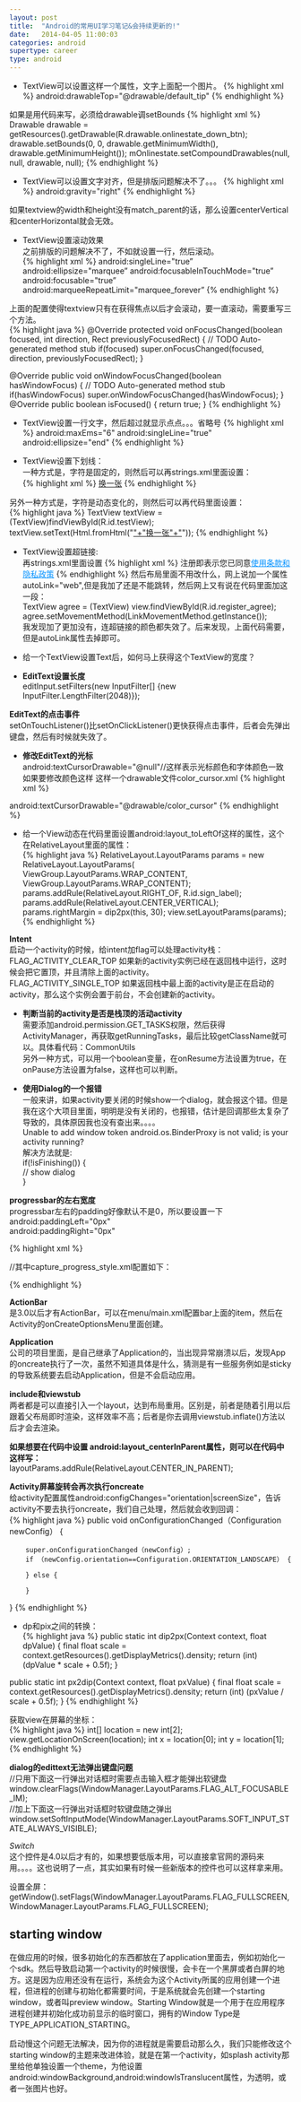 ```yaml
---
layout: post
title:  "Android的常用UI学习笔记&会持续更新的!"
date:   2014-04-05 11:00:03
categories: android
supertype: career
type: android
---
```


* TextView可以设置这样一个属性，文字上面配一个图片。
{% highlight xml %}
android:drawableTop="@drawable/default_tip"
{% endhighlight %}

如果是用代码来写，必须给drawable调setBounds
{% highlight xml %}
Drawable drawable = getResources().getDrawable(R.drawable.onlinestate_down_btn);
drawable.setBounds(0, 0, drawable.getMinimumWidth(), drawable.getMinimumHeight());
mOnlinestate.setCompoundDrawables(null, null, drawable, null);
{% endhighlight %}

* TextView可以设置文字对齐，但是排版问题解决不了。。。
{% highlight xml %}
android:gravity="right"
{% endhighlight %}

如果textview的width和height没有match_parent的话，那么设置centerVertical和centerHorizontal就会无效。

* TextView设置滚动效果  
之前排版的问题解决不了，不如就设置一行，然后滚动。  
{% highlight xml %}
android:singleLine="true”
android:ellipsize="marquee”
android:focusableInTouchMode="true”
android:focusable="true”
android:marqueeRepeatLimit="marquee_forever”
{% endhighlight %}

上面的配置使得textview只有在获得焦点以后才会滚动，要一直滚动，需要重写三个方法。  
{% highlight java %}
@Override
protected void onFocusChanged(boolean focused, int direction,
Rect previouslyFocusedRect) {
// TODO Auto-generated method stub
if(focused)
super.onFocusChanged(focused, direction, previouslyFocusedRect);
}

@Override
public void onWindowFocusChanged(boolean hasWindowFocus) {
// TODO Auto-generated method stub
if(hasWindowFocus)
super.onWindowFocusChanged(hasWindowFocus);
}
@Override
public boolean isFocused() {
return true;
}
{% endhighlight %}

* TextView设置一行文字，然后超过就显示点点。。。省略号
{% highlight xml %}
android:maxEms="6" 
android:singleLine="true"
android:ellipsize="end"
{% endhighlight %}

* TextView设置下划线：  
一种方式是，字符是固定的，则然后可以再strings.xml里面设置：  
{% highlight xml %}
<string name="str_pic_login_change"><u>换一张</u></string>
{% endhighlight %}

另外一种方式是，字符是动态变化的，则然后可以再代码里面设置：  
{% highlight java %}
TextView textView = (TextView)findViewById(R.id.testView); 
textView.setText(Html.fromHtml("<u>"+"换一张"+"</u>"));
{% endhighlight %}

* TextView设置超链接:  
再strings.xml里面设置
{% highlight xml %}
<string name="str_register_agreement">注册即表示您已同意<a href="http://3g.yy.com/notice/declare.html" style="color:0091FF">使用条款和隐私政策</a></string>
{% endhighlight %}
然后布局里面不用改什么，网上说加一个属性autoLink="web",但是我加了还是不能跳转，然后网上又有说在代码里面加这一段：  
TextView agree = (TextView) view.findViewById(R.id.register_agree);  
agree.setMovementMethod(LinkMovementMethod.getInstance());  
我发现加了更加没有，连超链接的颜色都失效了。后来发现，上面代码需要，但是autoLink属性去掉即可。

* 给一个TextView设置Text后，如何马上获得这个TextView的宽度？

* **EditText设置长度**  
editInput.setFilters(new InputFilter[] {new InputFilter.LengthFilter(2048)});

**EditText的点击事件**  
setOnTouchListener()比setOnClickListener()更快获得点击事件，后者会先弹出键盘，然后有时候就失效了。

* **修改EditText的光标**  
android:textCursorDrawable="@null"//这样表示光标颜色和字体颜色一致  
如果要修改颜色这样
这样一个drawable文件color_cursor.xml
{% highlight xml %}
<?xml version="1.0" encoding="utf-8"?>
<shape xmlns:android="http://schemas.android.com/apk/res/android" >
    <size android:width="3dp" />
    <solid android:color="#FFFFFF"  />
</shape>
android:textCursorDrawable="@drawable/color_cursor"
{% endhighlight %}

* 给一个View动态在代码里面设置android:layout_toLeftOf这样的属性，这个在RelativeLayout里面的属性：   
{% highlight java %}
RelativeLayout.LayoutParams params = new RelativeLayout.LayoutParams(
                    ViewGroup.LayoutParams.WRAP_CONTENT,
                    ViewGroup.LayoutParams.WRAP_CONTENT);
params.addRule(RelativeLayout.RIGHT_OF, R.id.sign_label);
params.addRule(RelativeLayout.CENTER_VERTICAL);
params.rightMargin = dip2px(this, 30);
view.setLayoutParams(params);
{% endhighlight %}

**Intent**  
启动一个activity的时候，给intent加flag可以处理activity栈：  
FLAG_ACTIVITY_CLEAR_TOP  如果新的activity实例已经在返回栈中运行，这时候会把它置顶，并且清除上面的activity。  
FLAG_ACTIVITY_SINGLE_TOP  如果返回栈中最上面的activity是正在启动的activity，那么这个实例会置于前台，不会创建新的activity。

* **判断当前的activity是否是栈顶的活动activity**  
需要添加android.permission.GET_TASKS权限，然后获得ActivityManager，再获取getRunningTasks，最后比较getClassName就可以。具体看代码：CommonUtils  
另外一种方式，可以用一个boolean变量，在onResume方法设置为true，在onPause方法设置为false，这样也可以判断。

* **使用Dialog的一个报错**  
一般来讲，如果activity要关闭的时候show一个dialog，就会报这个错。但是我在这个大项目里面，明明是没有关闭的，也报错，估计是回调那些太复杂了导致的，具体原因我也没有查出来。。。。  
Unable to add window  token android.os.BinderProxy is not valid; is your activity running?  
解决方法就是:  
if(!isFinishing()) {  
   // show dialog  
}

**progressbar的左右宽度**  
progressbar左右的padding好像默认不是0，所以要设置一下  
android:paddingLeft="0px"  
android:paddingRight="0px"  

{% highlight xml %}
<ProgressBar
    android:id="@+id/progress_horizontal"
    style="?android:attr/progressBarStyleHorizontal"
    android:progressDrawable="@drawable/capture_progress_style"
    android:layout_width="match_parent"
    android:layout_height="6dp"
    android:max="100"
    android:progress="10"
    android:secondaryProgress="20"
    />

//其中capture_progress_style.xml配置如下：

<layer-list xmlns:android="http://schemas.android.com/apk/res/android">
    <item android:id="@android:id/background">
        <shape>
            <corners android:radius="1.0dip"/>
            <gradient
                    android:startColor="#1Effffff"
                    android:endColor="#1Effffff"
                    android:angle="270.0"/>
        </shape>
    </item>
    <item android:id="@android:id/progress">
        <clip>
            <shape>
                <corners android:radius="1.0dip"/>
                <gradient
                        android:startColor="#ffa401"
                        android:endColor="#ffa401"
                        android:centerColor="#ffa401"
                        android:angle="270.0"/>
            </shape>
        </clip>
    </item>
    <item android:id="@android:id/secondaryProgress">
        <clip>
            <shape>
                <corners android:radius="1.0dip"/>
                <gradient
                        android:startColor="#89ffa401"
                        android:endColor="#89ffa401"
                        android:centerColor="#89ffa401"
                        android:angle="270.0"/>
            </shape>
        </clip>
    </item>
</layer-list>

{% endhighlight %}

**ActionBar**  
是3.0以后才有ActionBar，可以在menu/main.xml配置bar上面的item，然后在Activity的onCreateOptionsMenu里面创建。

**Application**  
公司的项目里面，是自己继承了Application的，当出现异常崩溃以后，发现App的oncreate执行了一次，虽然不知道具体是什么，猜测是有一些服务例如是sticky的导致系统要去启动Application，但是不会启动应用。

**include和viewstub**  
两者都是可以直接引入一个layout，达到布局重用。区别是，前者是随着引用以后跟着父布局即时渲染，这样效率不高；后者是你去调用viewstub.inflate()方法以后才会去渲染。

**如果想要在代码中设置 android:layout_centerInParent属性，则可以在代码中这样写：**  
layoutParams.addRule(RelativeLayout.CENTER_IN_PARENT);

**Activity屏幕旋转会再次执行oncreate**   
给activity配置属性android:configChanges="orientation|screenSize"，告诉activity不要去执行oncreate，我们自己处理，然后就会收到回调：  
{% highlight java %}
public void onConfigurationChanged（Configuration newConfig） {
       
		super.onConfigurationChanged（newConfig）;
        if （newConfig.orientation==Configuration.ORIENTATION_LANDSCAPE） {
            
        } else {
		
        }
}
{% endhighlight %}

* dp和pix之间的转换：  
{% highlight java %}
public static int dip2px(Context context, float dpValue) {
	final float scale = context.getResources().getDisplayMetrics().density;
	return (int) (dpValue * scale + 0.5f);
}

public static int px2dip(Context context, float pxValue) {
	final float scale = context.getResources().getDisplayMetrics().density;
	return (int) (pxValue / scale + 0.5f);
}
{% endhighlight %}

获取view在屏幕的坐标：  
{% highlight java %}
int[] location = new int[2];
view.getLocationOnScreen(location);
int x = location[0];
int y = location[1];
{% endhighlight %}

**dialog的edittext无法弹出键盘问题**  
//只用下面这一行弹出对话框时需要点击输入框才能弹出软键盘  
window.clearFlags(WindowManager.LayoutParams.FLAG_ALT_FOCUSABLE_IM);  
//加上下面这一行弹出对话框时软键盘随之弹出  
window.setSoftInputMode(WindowManager.LayoutParams.SOFT_INPUT_STATE_ALWAYS_VISIBLE);  


*Switch*  
这个控件是4.0以后才有的，如果想要低版本用，可以直接拿官网的源码来用。。。。这也说明了一点，其实如果有时候一些新版本的控件也可以这样拿来用。


  
设置全屏：  
getWindow().setFlags(WindowManager.LayoutParams.FLAG_FULLSCREEN, WindowManager.LayoutParams.FLAG_FULLSCREEN);

## starting window

在做应用的时候，很多初始化的东西都放在了application里面去，例如初始化一个sdk。然后导致启动第一个activity的时候很慢，会卡在一个黑屏或者白屏的地方。这是因为应用还没有在运行，系统会为这个Activity所属的应用创建一个进程，但进程的创建与初始化都需要时间，于是系统就会先创建一个starting window，或者叫preview window。Starting Window就是一个用于在应用程序进程创建并初始化成功前显示的临时窗口，拥有的Window Type是TYPE_APPLICATION_STARTING。

启动慢这个问题无法解决，因为你的进程就是需要启动那么久，我们只能修改这个starting window的主题来改进体验，就是在第一个activity，如splash activity那里给他单独设置一个theme，为他设置android:windowBackground,android:windowIsTranslucent属性，为透明，或者一张图片也好。